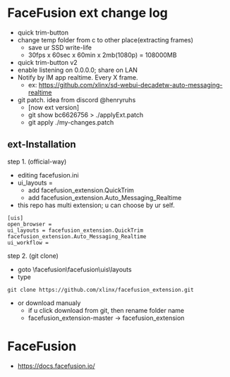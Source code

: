 FaceFusion ext change log
==========

- quick trim-button
- change temp folder from c to other place(extracting frames)
  - save ur SSD write-life
  - 30fps x 60sec x 60min x 2mb(1080p) = 108000MB
- quick trim-button v2
- enable listening on 0.0.0.0; share on LAN
- Notify by IM app realtime. Every X frame.
  - ex: https://github.com/xlinx/sd-webui-decadetw-auto-messaging-realtime
- git patch. idea from discord @henryruhs
  - [now ext version]
  - git show bc6626756 > ./applyExt.patch
  - git apply ./my-changes.patch


ext-Installation
------------
step 1. (official-way)
- editing facefusion.ini
- ui_layouts =
  - add facefusion_extension.QuickTrim
  - add facefusion_extension.Auto_Messaging_Realtime
- this repo has multi extension; u can choose by ur self.
```
[uis]
open_browser =
ui_layouts = facefusion_extension.QuickTrim facefusion_extension.Auto_Messaging_Realtime
ui_workflow =
```
step 2. (git clone)
- goto \facefusion\facefusion\uis\layouts
- type
```
git clone https://github.com/xlinx/facefusion_extension.git
```
- or download manualy
  - if u click download from git, then rename folder name
  - facefusion_extension-master -> facefusion_extension

FaceFusion
==========
- https://docs.facefusion.io/
